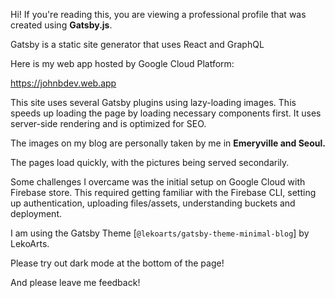Hi! If you're reading this, you are viewing a professional profile that was created using **Gatsby.js**.

Gatsby is a static site generator that uses React and GraphQL

Here is my web app hosted by Google Cloud Platform:

https://johnbdev.web.app

This site uses several Gatsby plugins using lazy-loading images. This speeds up loading the page by loading necessary components first. It uses server-side rendering and is optimized for SEO. 

The images on my blog are personally taken by me in <b>Emeryville and Seoul.</b> 

The pages load quickly, with the pictures being served secondarily.

Some challenges I overcame was the initial setup on Google Cloud with Firebase store. This required getting familiar with the Firebase CLI, setting up authentication, uploading files/assets, understanding buckets and deployment. 

I am using the Gatsby Theme [`@lekoarts/gatsby-theme-minimal-blog`] by LekoArts.

Please try out dark mode at the bottom of the page!

And please leave me feedback!
